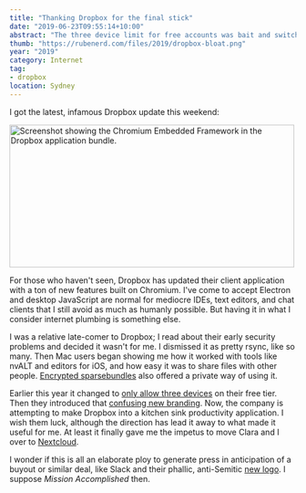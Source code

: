 ```yaml
---
title: "Thanking Dropbox for the final stick"
date: "2019-06-23T09:55:14+10:00"
abstract: "The three device limit for free accounts was bait and switch, but the Chromium bundling finally convinced me to leave."
thumb: "https://rubenerd.com/files/2019/dropbox-bloat.png"
year: "2019"
category: Internet
tag:
- dropbox
location: Sydney
---
```

I got the latest, infamous Dropbox update this weekend:

<p><img src="https://rubenerd.com/files/2019/dropbox-bloat.png" alt="Screenshot showing the Chromium Embedded Framework in the Dropbox application bundle." style="width:500px; height:250px;" /> 

For those who haven't seen, Dropbox has updated their client application with a ton of new features built on Chromium. I've come to accept Electron and desktop JavaScript are normal for mediocre IDEs, text editors, and chat clients that I still avoid as much as humanly possible. But having it in what I consider internet plumbing is something else.

I was a relative late-comer to Dropbox; I read about their early security problems and decided it wasn't for me. I dismissed it as pretty rsync, like so many. Then Mac users began showing me how it worked with tools like nvALT and editors for iOS, and how easy it was to share files with other people. [Encrypted sparsebundles](https://rubenerd.com/practical-private-dropbox-use-cases/) also offered a private way of using it.

Earlier this year it changed to [only allow three devices](https://rubenerd.com/hunting-for-a-dropbox-replacement/) on their free tier. Then they introduced that [confusing new branding](https://rubenerd.com/dropbox-design-is-excited/). Now, the company is attempting to make Dropbox into a kitchen sink productivity application. I wish them luck, although the direction has lead it away to what made it useful for me. At least it finally gave me the impetus to move Clara and I over to [Nextcloud](https://nextcloud.com/).

I wonder if this is all an elaborate ploy to generate press in anticipation of a buyout or similar deal, like Slack and their phallic, anti-Semitic [new logo](https://rubenerd.com/a-certain-new-chat-application-logo/). I suppose *Mission Accomplished* then.

